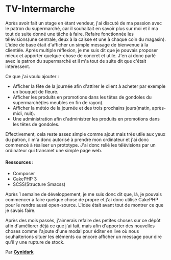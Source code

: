 # TV-Intermarche

Après avoir fait un stage en étant vendeur, j'ai discuté de ma passion avec le patron du supermarché, car il souhaitait en savoir plus sur moi et il ma tout de suite donné une tâche à faire. Refaire fonctionnée les télévisions(une centrale, deux à la caisse et une à chaque coin du magasin). L'idée de base était d'afficher un simple message de bienvenue à la clientèle. Après multiple réflexion, je me suis dit que je pouvais proposer mieux et apporter quelque-chose de concret et utile. J'en ai donc parlé avec le patron du supermarché et il m'a tout de suite dit que c'était intéressent.

Ce que j'ai voulu ajouter :
- Afficher la fête de la journée afin d'attirer le client à acheter par exemple un bouquet de fleure.
- Afficher les produits en promotions dans les têtes de gondoles du supermarché(les meubles en fin de rayon).
- Afficher la météo de la journée et des trois prochains jours(matin, après-midi, nuit).
- Une administration afin d'administrer les produits en promotions dans les têtes de gondoles.

Effectivement, cela reste assez simple comme ajout mais très utile aux yeux du patron, il m'a donc autorisé à prendre mon ordinateur et j'ai donc commencé à réaliser un prototype. J'ai donc relié les télévisions par un ordinateur qui transmet une simple page web.

#### Ressources :

- Composer
- CakePHP 3
- SCSS(Structure Smacss)

Après 1 semaine de développement, je me suis donc dit que, là, je pouvais commencer à faire quelque chose de propre et j'ai donc utilisé CakePHP pour le rendre aussi open-source. L'idée était avant tout de montrer ce que je savais faire.

Après des mois passés, j'aimerais refaire des petites choses sur ce dépôt afin d'améliorer déjà ce que j'ai fait, mais afin d'apporter des nouvelles choses comme l'ajoute d'une modal pour éditer en live où nous souhaiterions situer les éléments ou encore afficher un message pour dire qu'il y une rupture de stock.

Par [**Gynidark**](http://gynidark.github.io/)

